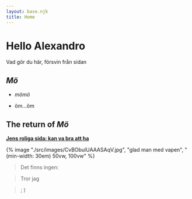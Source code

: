 ```yaml
---
layout: base.njk
title: Home
---
```


# Hello Alexandro 

Vad gör du här, försvin från sidan


## *Mö*

* _mömö_

* öm...öm

## The return of *Mö*

**[Jens roliga sida: kan va bra att ha](https://www.jensa.xyz/posts/kom-igang-med-eleventy/)**

{% image "./src/images/CvBObulUAAASAqV.jpg", "glad man med vapen", "(min-width: 30em) 50vw, 100vw" %}



> Det finns ingen:

> Tror jag

> ; )
